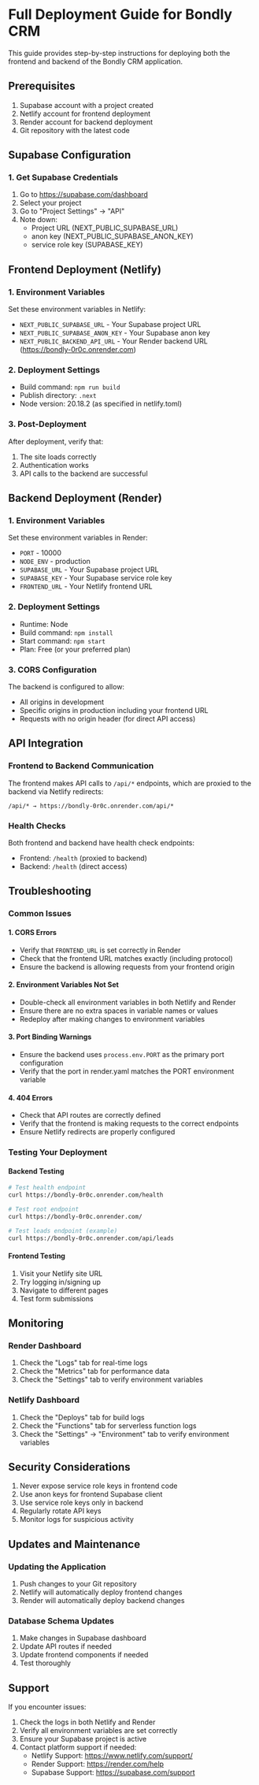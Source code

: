 # Full Deployment Guide for Bondly CRM

This guide provides step-by-step instructions for deploying both the frontend and backend of the Bondly CRM application.

## Prerequisites

1. Supabase account with a project created
2. Netlify account for frontend deployment
3. Render account for backend deployment
4. Git repository with the latest code

## Supabase Configuration

### 1. Get Supabase Credentials
1. Go to https://supabase.com/dashboard
2. Select your project
3. Go to "Project Settings" → "API"
4. Note down:
   - Project URL (NEXT_PUBLIC_SUPABASE_URL)
   - anon key (NEXT_PUBLIC_SUPABASE_ANON_KEY)
   - service role key (SUPABASE_KEY)

## Frontend Deployment (Netlify)

### 1. Environment Variables
Set these environment variables in Netlify:
- `NEXT_PUBLIC_SUPABASE_URL` - Your Supabase project URL
- `NEXT_PUBLIC_SUPABASE_ANON_KEY` - Your Supabase anon key
- `NEXT_PUBLIC_BACKEND_API_URL` - Your Render backend URL (https://bondly-0r0c.onrender.com)

### 2. Deployment Settings
- Build command: `npm run build`
- Publish directory: `.next`
- Node version: 20.18.2 (as specified in netlify.toml)

### 3. Post-Deployment
After deployment, verify that:
1. The site loads correctly
2. Authentication works
3. API calls to the backend are successful

## Backend Deployment (Render)

### 1. Environment Variables
Set these environment variables in Render:
- `PORT` - 10000
- `NODE_ENV` - production
- `SUPABASE_URL` - Your Supabase project URL
- `SUPABASE_KEY` - Your Supabase service role key
- `FRONTEND_URL` - Your Netlify frontend URL

### 2. Deployment Settings
- Runtime: Node
- Build command: `npm install`
- Start command: `npm start`
- Plan: Free (or your preferred plan)

### 3. CORS Configuration
The backend is configured to allow:
- All origins in development
- Specific origins in production including your frontend URL
- Requests with no origin header (for direct API access)

## API Integration

### Frontend to Backend Communication
The frontend makes API calls to `/api/*` endpoints, which are proxied to the backend via Netlify redirects:
```
/api/* → https://bondly-0r0c.onrender.com/api/*
```

### Health Checks
Both frontend and backend have health check endpoints:
- Frontend: `/health` (proxied to backend)
- Backend: `/health` (direct access)

## Troubleshooting

### Common Issues

#### 1. CORS Errors
- Verify that `FRONTEND_URL` is set correctly in Render
- Check that the frontend URL matches exactly (including protocol)
- Ensure the backend is allowing requests from your frontend origin

#### 2. Environment Variables Not Set
- Double-check all environment variables in both Netlify and Render
- Ensure there are no extra spaces in variable names or values
- Redeploy after making changes to environment variables

#### 3. Port Binding Warnings
- Ensure the backend uses `process.env.PORT` as the primary port configuration
- Verify that the port in render.yaml matches the PORT environment variable

#### 4. 404 Errors
- Check that API routes are correctly defined
- Verify that the frontend is making requests to the correct endpoints
- Ensure Netlify redirects are properly configured

### Testing Your Deployment

#### Backend Testing
```bash
# Test health endpoint
curl https://bondly-0r0c.onrender.com/health

# Test root endpoint
curl https://bondly-0r0c.onrender.com/

# Test leads endpoint (example)
curl https://bondly-0r0c.onrender.com/api/leads
```

#### Frontend Testing
1. Visit your Netlify site URL
2. Try logging in/signing up
3. Navigate to different pages
4. Test form submissions

## Monitoring

### Render Dashboard
1. Check the "Logs" tab for real-time logs
2. Check the "Metrics" tab for performance data
3. Check the "Settings" tab to verify environment variables

### Netlify Dashboard
1. Check the "Deploys" tab for build logs
2. Check the "Functions" tab for serverless function logs
3. Check the "Settings" → "Environment" tab to verify environment variables

## Security Considerations

1. Never expose service role keys in frontend code
2. Use anon keys for frontend Supabase client
3. Use service role keys only in backend
4. Regularly rotate API keys
5. Monitor logs for suspicious activity

## Updates and Maintenance

### Updating the Application
1. Push changes to your Git repository
2. Netlify will automatically deploy frontend changes
3. Render will automatically deploy backend changes

### Database Schema Updates
1. Make changes in Supabase dashboard
2. Update API routes if needed
3. Update frontend components if needed
4. Test thoroughly

## Support

If you encounter issues:
1. Check the logs in both Netlify and Render
2. Verify all environment variables are set correctly
3. Ensure your Supabase project is active
4. Contact platform support if needed:
   - Netlify Support: https://www.netlify.com/support/
   - Render Support: https://render.com/help
   - Supabase Support: https://supabase.com/support
